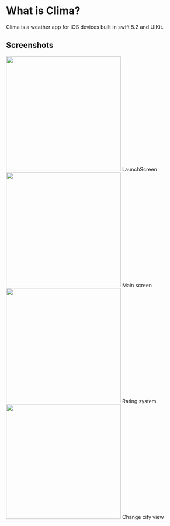 # What is Clima?
Clima is a weather app for iOS devices built in swift 5.2 and UIKit.

## Screenshots

<img src="https://user-images.githubusercontent.com/60990368/96253921-b9c29880-0fb4-11eb-879d-29cfd5cc6330.png" width=314>
LaunchScreen
<img src="https://user-images.githubusercontent.com/60990368/96253906-b4fde480-0fb4-11eb-9fa4-0d2489161dd2.png" width=314>
Main screen
<img src="https://user-images.githubusercontent.com/60990368/96253913-b6c7a800-0fb4-11eb-9fed-5462e072351e.png" width=314>
Rating system
<img src="https://user-images.githubusercontent.com/60990368/96253916-b8916b80-0fb4-11eb-9602-69c758ea292f.png" width=314>
Change city view
